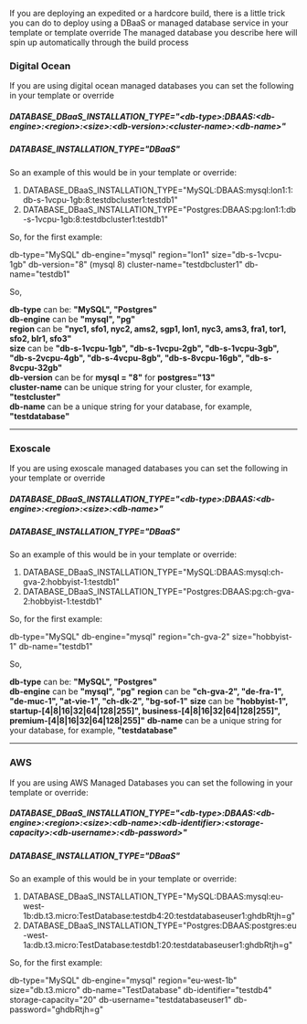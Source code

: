 If you are deploying an expedited or a hardcore build, there is a little trick you can do to deploy using a DBaaS or managed database service in your template or template override
The managed database you describe here will spin up automatically through the build process

### Digital Ocean

If you are using digital ocean managed databases you can set the following in your template or override

##### DATABASE_DBaaS_INSTALLATION_TYPE="\<db-type\>:DBAAS:\<db-engine\>:\<region\>:\<size\>:\<db-version\>:\<cluster-name\>:\<db-name\>"  
##### DATABASE_INSTALLATION_TYPE="DBaaS"
  
So an example of this would be in your template or override:

1. DATABASE_DBaaS_INSTALLATION_TYPE="MySQL:DBAAS:mysql:lon1:1:db-s-1vcpu-1gb:8:testdbcluster1:testdb1"
2. DATABASE_DBaaS_INSTALLATION_TYPE="Postgres:DBAAS:pg:lon1:1:db-s-1vcpu-1gb:8:testdbcluster1:testdb1"

So, for the first example:  
  
db-type="MySQL"
db-engine="mysql"
region="lon1"
size="db-s-1vcpu-1gb"
db-version="8"  (mysql 8)
cluster-name="testdbcluster1"
db-name="testdb1"
  
So,  
  
  **db-type** can be: **"MySQL", "Postgres"**  
  **db-engine** can be **"mysql", "pg"**  
  **region** can be **"nyc1, sfo1, nyc2, ams2, sgp1, lon1, nyc3, ams3, fra1, tor1, sfo2, blr1, sfo3"**  
  **size** can be **"db-s-1vcpu-1gb", "db-s-1vcpu-2gb", "db-s-1vcpu-3gb", "db-s-2vcpu-4gb", "db-s-4vcpu-8gb", "db-s-8vcpu-16gb", "db-s-8vcpu-32gb"**  
  **db-version** can be for **mysql = "8"** for **postgres="13"**  
  **cluster-name** can be unique string for your cluster, for example, **"testcluster"**   
  **db-name** can be a unique string for your database, for example, **"testdatabase"** 
  
--------
  
### Exoscale
  
If you are using exoscale managed databases you can set the following in your template or override

##### DATABASE_DBaaS_INSTALLATION_TYPE="\<db-type\>:DBAAS:\<db-engine\>:\<region\>:\<size\>:\<db-name\>"  
##### DATABASE_INSTALLATION_TYPE="DBaaS"

So an example of this would be in your template or override:

1. DATABASE_DBaaS_INSTALLATION_TYPE="MySQL:DBAAS:mysql:ch-gva-2:hobbyist-1:testdb1"
2. DATABASE_DBaaS_INSTALLATION_TYPE="Postgres:DBAAS:pg:ch-gva-2:hobbyist-1:testdb1"
  
So, for the first example:  
  
db-type="MySQL"
db-engine="mysql"
region="ch-gva-2"
size="hobbyist-1"
db-name="testdb1"

So,
  
  **db-type** can be: **"MySQL", "Postgres"**  
  **db-engine** can be **"mysql", "pg"**
  **region** can be **"ch-gva-2", "de-fra-1", "de-muc-1", "at-vie-1", "ch-dk-2", "bg-sof-1"**
  **size** can be **"hobbyist-1", startup-[4|8|16|32|64|128|255]", business-[4|8|16|32|64|128|255]", premium-[4|8|16|32|64|128|255]"**
  **db-name** can be a unique string for your database, for example, **"testdatabase"** 
  
  ----------
  
  ### AWS
  
  If you are using AWS Managed Databases you can set the following in your template or override:
  
  ##### DATABASE_DBaaS_INSTALLATION_TYPE="\<db-type\>:DBAAS:\<db-engine\>:\<region\>:\<size\>:\<db-name\>:\<db-identifier\>:\<storage-capacity\>:\<db-username\>:\<db-password\>"  
  ##### DATABASE_INSTALLATION_TYPE="DBaaS"
  
  So an example of this would be in your template or override:

 1. DATABASE_DBaaS_INSTALLATION_TYPE="MySQL:DBAAS:mysql:eu-west-1b:db.t3.micro:TestDatabase:testdb4:20:testdatabaseuser1:ghdbRtjh=g"
 2. DATABASE_DBaaS_INSTALLATION_TYPE="Postgres:DBAAS:postgres:eu-west-1a:db.t3.micro:TestDatabase:testdb1:20:testdatabaseuser1:ghdbRtjh=g"
  
  So, for the first example: 
  
  db-type="MySQL"
  db-engine="mysql"
  region="eu-west-1b"
  size="db.t3.micro"
  db-name="TestDatabase"
  db-identifier="testdb4"
  storage-capacity="20"
  db-username="testdatabaseuser1"
  db-password="ghdbRtjh=g"
  
  
